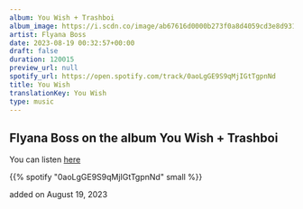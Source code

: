 ```yaml
---
album: You Wish + Trashboi
album_image: https://i.scdn.co/image/ab67616d0000b273f0a8d4059cd3e8d931840509
artist: Flyana Boss
date: 2023-08-19 00:32:57+00:00
draft: false
duration: 120015
preview_url: null
spotify_url: https://open.spotify.com/track/0aoLgGE9S9qMjIGtTgpnNd
title: You Wish
translationKey: You Wish
type: music
---
```


## Flyana Boss on the album You Wish + Trashboi

You can listen [here](https://open.spotify.com/track/0aoLgGE9S9qMjIGtTgpnNd)

{{% spotify "0aoLgGE9S9qMjIGtTgpnNd" small %}}

added on August 19, 2023